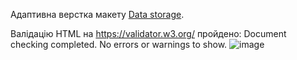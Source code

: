 Адаптивна верстка макету [Data storage](https://www.figma.com/file/i5dYUL4UwJMYmCrtGiauxg/Isimemen-(Copy)?node-id=0%3A1&t=ejO023aR3lFlHfEu-0).

Валідацію HTML на https://validator.w3.org/ пройдено: Document checking completed. No errors or warnings to show.
![image](https://user-images.githubusercontent.com/98190373/210179495-8619e1d1-2651-4d3a-beda-2e483ab5e294.png)

